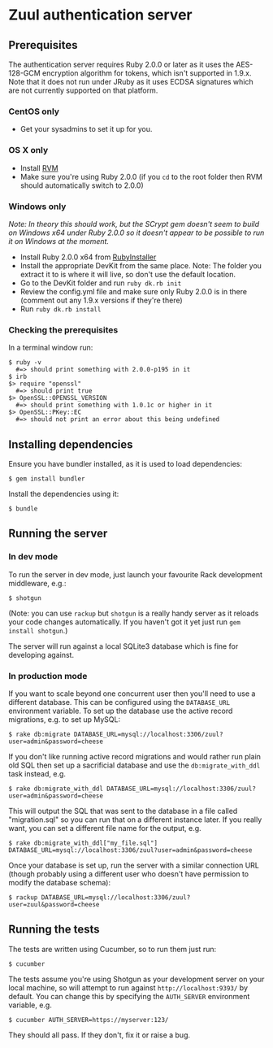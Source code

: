 # Zuul authentication server

## Prerequisites

The authentication server requires Ruby 2.0.0 or later as it uses the AES-128-GCM encryption algorithm for tokens, which isn't supported in 1.9.x. Note that it does not run under JRuby as it uses ECDSA signatures which are not currently supported on that platform.

### CentOS only

- Get your sysadmins to set it up for you.

### OS X only

- Install [RVM](https://rvm.io/)
- Make sure you're using Ruby 2.0.0 (if you `cd` to the root folder then RVM should automatically switch to 2.0.0)

### Windows only

_Note: In theory this should work, but the SCrypt gem doesn't seem to build on Windows x64 under Ruby 2.0.0 so it doesn't appear to be possible to run it on Windows at the moment._

- Install Ruby 2.0.0 x64 from [RubyInstaller](http://rubyinstaller.org/downloads/)
- Install the appropriate DevKit from the same place. Note: The folder you extract it to is where it will live, so don't use the default location.
- Go to the DevKit folder and run `ruby dk.rb init`
- Review the config.yml file and make sure only Ruby 2.0.0 is in there (comment out any 1.9.x versions if they're there)
- Run `ruby dk.rb install`

### Checking the prerequisites

In a terminal window run:

```
$ ruby -v  
  #=> should print something with 2.0.0-p195 in it
$ irb
$> require "openssl"
  #=> should print true
$> OpenSSL::OPENSSL_VERSION
  #=> should print something with 1.0.1c or higher in it
$> OpenSSL::PKey::EC
  #=> should not print an error about this being undefined     
```

## Installing dependencies

Ensure you have bundler installed, as it is used to load dependencies:

```
$ gem install bundler
```

Install the dependencies using it:

```
$ bundle
```

## Running the server

### In dev mode

To run the server in dev mode, just launch your favourite Rack development middleware, e.g.:

```
$ shotgun
```

(Note: you can use `rackup` but `shotgun` is a really handy server as it reloads your code changes automatically. If you haven't got it yet just run `gem install shotgun`.)

The server will run against a local SQLite3 database which is fine for developing against.

### In production mode

If you want to scale beyond one concurrent user then you'll need to use a different database. This can be configured using the `DATABASE_URL` environment variable. To set up the database use the active record migrations, e.g. to set up MySQL:

```
$ rake db:migrate DATABASE_URL=mysql://localhost:3306/zuul?user=admin&password=cheese
```

If you don't like running active record migrations and would rather run plain old SQL then set up a sacrificial database and use the `db:migrate_with_ddl` task instead, e.g.

```
$ rake db:migrate_with_ddl DATABASE_URL=mysql://localhost:3306/zuul?user=admin&password=cheese
```

This will output the SQL that was sent to the database in a file called "migration.sql" so you can run that on a different instance later. If you really want, you can set a different file name for the output, e.g.

```
$ rake db:migrate_with_ddl["my_file.sql"] DATABASE_URL=mysql://localhost:3306/zuul?user=admin&password=cheese
```

Once your database is set up, run the server with a similar connection URL (though probably using a different user who doesn't have permission to modify the database schema):

```
$ rackup DATABASE_URL=mysql://localhost:3306/zuul?user=zuul&password=cheese
```

## Running the tests

The tests are written using Cucumber, so to run them just run:

```
$ cucumber
```

The tests assume you're using Shotgun as your development server on your local machine, so will attempt to run against `http://localhost:9393/` by default. You can change this by specifying the `AUTH_SERVER` environment variable, e.g.

```
$ cucumber AUTH_SERVER=https://myserver:123/
```

They should all pass. If they don't, fix it or raise a bug.